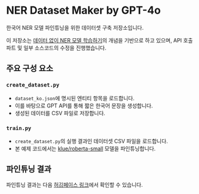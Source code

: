 # NER Dataset Maker by GPT-4o

한국어 NER 모델 파인튜닝을 위한 데이터셋 구축 저장소입니다.

이 저장소는 [데이터 없이 NER 모델 학습하기](https://medium.com/@yongsun.yoon/%EB%8D%B0%EC%9D%B4%ED%84%B0-%EC%97%86%EC%9D%B4-ner-%EB%AA%A8%EB%8D%B8-%ED%95%99%EC%8A%B5%ED%95%98%EA%B8%B0-90c4c24953a)의 개념을 기반으로 하고 있으며, API 호출 파트 및 일부 소스코드의 수정을 진행했습니다.

## 주요 구성 요소

### `create_dataset.py`

- `dataset_ko.json`에 명시된 엔티티 항목을 로드합니다.
- 이를 바탕으로 GPT API를 통해 짧은 한국어 문장을 생성합니다.
- 생성된 데이터를 CSV 파일로 저장합니다.

### `train.py`

- `create_dataset.py`의 실행 결과인 데이터셋 CSV 파일을 로드합니다.
- 본 예제 코드에서는 [klue/roberta-small](https://huggingface.co/klue/roberta-small) 모델을 파인튜닝합니다.

## 파인튜닝 결과

파인튜닝 결과는 다음 [허깅페이스 링크](https://huggingface.co/vitus9988/klue_roberta_small_ner_custom_domain)에서 확인할 수 있습니다.
